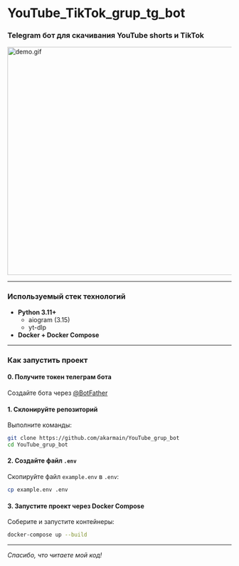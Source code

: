 # YouTube_TikTok_grup_tg_bot

### Telegram бот для скачивания YouTube shorts и TikTok

<img alt="demo.gif" src="demo.gif" width="512"/>


---

### Используемый стек технологий

- **Python 3.11+**
    + aiogram (3.15)
    + yt-dlp
- **Docker + Docker Compose**

---

### Как запустить проект

#### 0. Получите токен телеграм бота

Создайте бота через [@BotFather](https://t.me/BotFather)

#### 1. Склонируйте репозиторий

Выполните команды:

```bash
git clone https://github.com/akarmain/YouTube_grup_bot
cd YouTube_grup_bot
```

#### 2. Создайте файл `.env`

Скопируйте файл `example.env` в `.env`:

```bash
cp example.env .env
```

#### 3. Запустите проект через Docker Compose

Соберите и запустите контейнеры:

```bash
docker-compose up --build
```

---

_Спасибо, что читаете мой код!_

